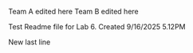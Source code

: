 Team A edited here
Team B edited here

Test Readme file for Lab 6.
Created 9/16/2025 5.12PM

New last line

